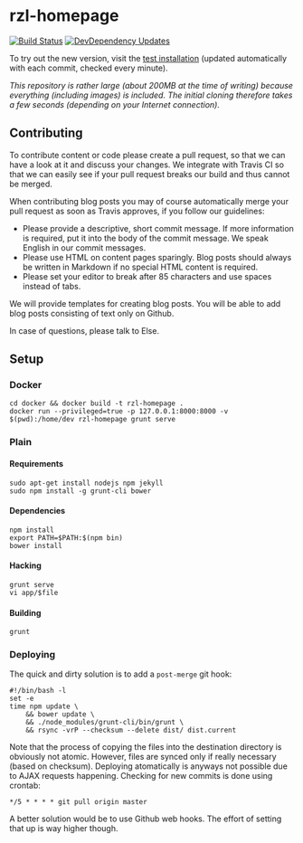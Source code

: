 # rzl-homepage
[![Build Status](https://travis-ci.org/raumzeitlabor/rzl-homepage.svg?branch=master)](https://travis-ci.org/raumzeitlabor/rzl-homepage)
[![DevDependency Updates](https://david-dm.org/raumzeitlabor/rzl-homepage/dev-status.svg)](https://david-dm.org/raumzeitlabor/rzl-homepage#info=devDependencies&view=table)

To try out the new version, visit the [test installation](https://new.raumzeitlabor.de)
(updated automatically with each commit, checked every minute).

*This repository is rather large (about 200MB at the time of writing) because
everything (including images) is included. The initial cloning therefore takes
a few seconds (depending on your Internet connection).*

## Contributing

To contribute content or code please create a pull request, so that we can have a look
at it and discuss your changes. We integrate with Travis CI so that we can easily see
if your pull request breaks our build and thus cannot be merged.

When contributing blog posts you may of course automatically merge your pull request as
soon as Travis approves, if you follow our guidelines:

* Please provide a descriptive, short commit message. If more information is required,
put it into the body of the commit message. We speak English in our commit messages.
* Please use HTML on content pages sparingly. Blog posts should always be written in
Markdown if no special HTML content is required.
* Please set your editor to break after 85 characters and use spaces instead of tabs.

We will provide templates for creating blog posts. You will be able to add blog posts
consisting of text only on Github.

In case of questions, please talk to Else.

## Setup

### Docker

    cd docker && docker build -t rzl-homepage .
    docker run --privileged=true -p 127.0.0.1:8000:8000 -v $(pwd):/home/dev rzl-homepage grunt serve

### Plain

#### Requirements

    sudo apt-get install nodejs npm jekyll
    sudo npm install -g grunt-cli bower

#### Dependencies

    npm install
    export PATH=$PATH:$(npm bin)
    bower install

#### Hacking

    grunt serve
    vi app/$file

#### Building

    grunt

### Deploying

The quick and dirty solution is to add a `post-merge` git hook:

    #!/bin/bash -l
    set -e
    time npm update \
        && bower update \
        && ./node_modules/grunt-cli/bin/grunt \
        && rsync -vrP --checksum --delete dist/ dist.current

Note that the process of copying the files into the destination directory is
obviously not atomic. However, files are synced only if really necessary (based
on checksum). Deploying atomatically is anyways not possible due to AJAX
requests happening. Checking for new commits is done using crontab:

    */5 * * * * git pull origin master

A better solution would be to use Github web hooks. The effort of setting that
up is way higher though.
